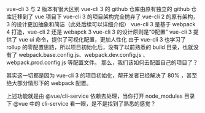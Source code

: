 vue-cli 3 与 2 版本有很大区别
vue-cli 3 的 github 仓库由原有独立的 github 仓库迁移到了 vue 项目下
vue-cli 3 的项目架构完全抛弃了 vue-cli 2 的原有架构，3 的设计更加抽象和简洁（此处后续可以详细介绍）
vue-cli 3 是基于 webpack 4 打造，vue-cli 2 还是 webapck 3
vue-cli 3 的设计原则是“0配置”
vue-cli 3 提供了 vue ui 命令，提供了可视化配置，更加人性化
由于 vue-cli 3 也学习了 rollup 的零配置思路，所以项目初始化后，没有了以前熟悉的 build 目录，也就没有了 webpack.base.config.js、webpack.dev.config.js 、webpack.prod.config.js 等配置文件。
那么，我们该如何去配置自己的项目了？

其实这一切都是因为 vue-cli 3 的项目初始化，帮开发者已经解决了 80% ，甚至绝大部分情形下的 webpack 配置。

上述功能就是由 @vue/cli-service 依赖去处理，当你打开 node_modules 目录下 @vue 中的 cli-service 看一眼，是不是找到了熟悉的感觉？

